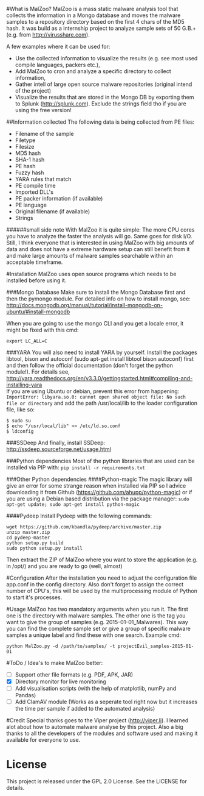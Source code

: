#What is MalZoo?
MalZoo is a mass static malware analysis tool that collects the information in a Mongo database
and moves the malware samples to a repository directory based on the first 4 chars of the MD5 hash.
It was build as a internship project to analyze sample sets of 50 G.B.+ (e.g. from http://virusshare.com).

A few examples where it can be used for:
- Use the collected information to visualize the results (e.g. see most used compile languages, packers etc.),
- Add MalZoo to cron and analyze a specific directory to collect information,
- Gather intell of large open source malware repositories (original intend of the project)
- Visualize the results that are stored in the Mongo DB by exporting them to Splunk (http://splunk.com). Exclude the strings field tho if you are using the free version!

##Information collected
The following data is being collected from PE files:
- Filename of the sample
- Filetype
- Filesize
- MD5 hash
- SHA-1 hash
- PE hash
- Fuzzy hash
- YARA rules that match
- PE compile time
- Imported DLL's
- PE packer information (if available)
- PE language
- Original filename (if available)
- Strings

######small side note
With MalZoo it is quite simple: The more CPU cores you have to analyze the faster the analysis will go. Same goes for disk I/O. Still, I think everyone
that is interested in using MalZoo with big amounts of data and does not have a extreme hardware setup can still benefit from it and make large amounts of malware samples searchable
within an acceptable timeframe. 

#Installation
MalZoo uses open source programs which needs to be installed before using it. 

###Mongo Database
Make sure to install the Mongo Database first and then the pymongo module. For detailed info
on how to install mongo, see: http://docs.mongodb.org/manual/tutorial/install-mongodb-on-ubuntu/#install-mongodb

When you are going to use the mongo CLI and you get a locale error, it might be fixed with this cmd:
```
export LC_ALL=C
```

###YARA
You will also need to install YARA by yourself. Install the packages libtool, bison and autoconf (sudo apt-get install libtool bison autoconf) first and then follow the official documentation (don't forget the python module!).
For details see, http://yara.readthedocs.org/en/v3.3.0/gettingstarted.html#compiling-and-installing-yara <br />
If you are using Ubuntu or debian, prevent this error from happening:
```ImportError: libyara.so.0: cannot open shared object file: No such file or directory```
and add the path /usr/local/lib to the loader configuration file, like so:
```
$ sudo su
$ echo "/usr/local/lib" >> /etc/ld.so.conf
$ ldconfig
```

###SSDeep
And finally, install SSDeep: http://ssdeep.sourceforge.net/usage.html

###Python dependencies
Most of the python libraries that are used can be installed via PIP with:
```pip install -r requirements.txt```

###Other Python dependencies
####Python-magic
The magic library will give an error for some strange reason when installed via PIP so I advice downloading it from Github (https://github.com/ahupp/python-magic)
or if you are using a Debian based distribution via the package manager:
```sudo apt-get update; sudo apt-get install python-magic```

####Pydeep
Install Pydeep with the following commands:
```
wget https://github.com/kbandla/pydeep/archive/master.zip
unzip master.zip
cd pydeep-master
python setup.py build
sudo python setup.py install
```

Then extract the ZIP of MalZoo where you want to store the application (e.g. in /opt/) and you are ready to go (well, almost)

#Configuration
After the installation you need to adjust the configuration file app.conf in the config directory. 
Also don't forget to assign the correct number of CPU's, this will be used by the multiprocessing module of Python to start it's processes. 

#Usage
MalZoo has two mandatory arguments when you run it. The first one is the directory with malware samples.
The other one is the tag you want to give the group of samples (e.g. 2015-01-01_Malwares). This way you can find
the complete sample set or give a group of specific malware samples a unique label and find these with one search.
Example cmd:
```
python MalZoo.py -d /path/to/samples/ -t projectEvil_samples-2015-01-01
```

#ToDo / Idea's to make MalZoo better:  
- [ ] Support other file formats (e.g. PDF, APK, JAR)
- [x] Directory monitor for live monitoring
- [ ] Add visualisation scripts (with the help of  matplotlib, numPy and Pandas)
- [ ] Add ClamAV module (Works as a seperate tool right now but it increases the time per sample if added to the automated analysis)

#Credit
Special thanks goes to the Viper project (http://viper.li). I learned alot about how to automate malware analyse by this project.
Also a big thanks to all the developers of the modules and software used and making it available for everyone to use.

# License
This project is released under the GPL 2.0 License. See the LICENSE for details.
